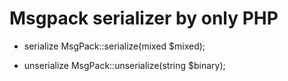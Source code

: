# Msgpack serializer by only PHP

* serialize
MsgPack::serialize(mixed $mixed);

* unserialize
MsgPack::unserialize(string $binary);

